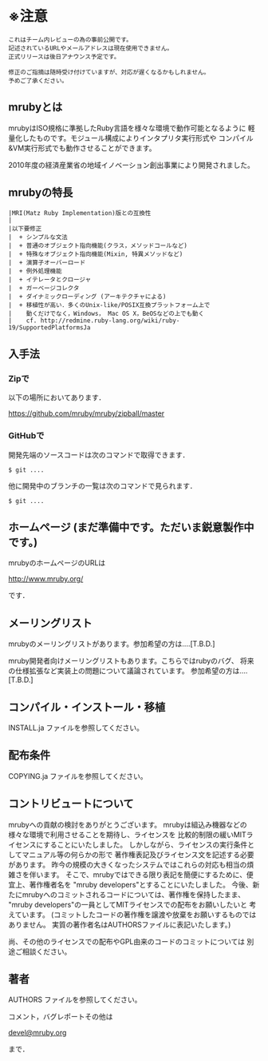 # ※注意
    これはチーム内レビューの為の事前公開です。
    記述されているURLやメールアドレスは現在使用できません。
    正式リリースは後日アナウンス予定です。
    
    修正のご指摘は随時受け付けていますが、対応が遅くなるかもしれません。
    予めご了承ください。

## mrubyとは

mrubyはISO規格に準拠したRuby言語を様々な環境で動作可能となるように
軽量化したものです。モジュール構成によりインタプリタ実行形式や
コンパイル&VM実行形式でも動作させることができます。

2010年度の経済産業省の地域イノベーション創出事業により開発されました。


## mrubyの特長

    |MRI(Matz Ruby Implementation)版との互換性
    |
    |以下要修正
    |  + シンプルな文法
    |  + 普通のオブジェクト指向機能(クラス，メソッドコールなど)
    |  + 特殊なオブジェクト指向機能(Mixin, 特異メソッドなど)
    |  + 演算子オーバーロード
    |  + 例外処理機能
    |  + イテレータとクロージャ
    |  + ガーベージコレクタ
    |  + ダイナミックローディング (アーキテクチャによる)
    |  + 移植性が高い．多くのUnix-like/POSIX互換プラットフォーム上で
    |    動くだけでなく，Windows， Mac OS X，BeOSなどの上でも動く
    |    cf. http://redmine.ruby-lang.org/wiki/ruby-19/SupportedPlatformsJa


## 入手法

### Zipで

以下の場所においてあります．

  https://github.com/mruby/mruby/zipball/master

### GitHubで

開発先端のソースコードは次のコマンドで取得できます．

    $ git ....

他に開発中のブランチの一覧は次のコマンドで見られます．

    $ git ....


## ホームページ (まだ準備中です。ただいま鋭意製作中です。)

mrubyのホームページのURLは

  http://www.mruby.org/

です．


## メーリングリスト

mrubyのメーリングリストがあります。参加希望の方は....[T.B.D.]


mruby開発者向けメーリングリストもあります。こちらではrubyのバグ、
将来の仕様拡張など実装上の問題について議論されています。
参加希望の方は....[T.B.D.]


## コンパイル・インストール・移植

INSTALL.ja ファイルを参照してください。


## 配布条件

COPYING.ja ファイルを参照してください。


## コントリビュートについて

mrubyへの貢献の検討をありがとうございます。
mrubyは組込み機器などの様々な環境で利用させることを期待し、ライセンスを
比較的制限の緩いMITライセンスにすることにいたしました。
しかしながら、ライセンスの実行条件としてマニュアル等の何らかの形で
著作権表記及びライセンス文を記述する必要があります。
昨今の規模の大きくなったシステムではこれらの対応も相当の煩雑さを伴います。
そこで、mrubyではできる限り表記を簡便にするために、便宜上、著作権者名を
"mruby developers"とすることにいたしました。
今後、新たにmrubyへのコミットされるコードについては、著作権を保持したまま、
"mruby developers"の一員としてMITライセンスでの配布をお願いしたいと
考えています。
(コミットしたコードの著作権を譲渡や放棄をお願いするものではありません。
 実質の著作者名はAUTHORSファイルに表記いたします。)

尚、その他のライセンスでの配布やGPL由来のコードのコミットについては
別途ご相談ください。


## 著者

AUTHORS ファイルを参照してください。


コメント，バグレポートその他は

  devel@mruby.org

まで．
